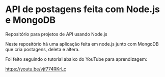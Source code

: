 # API de postagens feita com Node.js e MongoDB
Repositório para projetos de API usando Node.js

Neste repositório há uma aplicação feita em node.js junto com MongoDB que cria postagens, deleta e altera.

Foi feito seguindo o tutorial abaixo do YouTube para aprendizagem:

https://youtu.be/vjf774RKrLc
